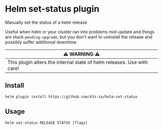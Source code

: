 # Helm set-status plugin

Manually set the status of a helm release

Useful when helm or your cluster ran into problems mid-update and things are stuck `pending-upgrade`, but you don't want to uninstall the release and possibly suffer additional downtime.


| :warning: WARNING :warning: |
| - |
| This plugin alters the internal state of helm releases. Use with care! |

## Install

```console
helm plugin install https://github.com/k3s-io/helm-set-status
```

## Usage

```console
helm set-status RELEASE STATUS [flags]
```
